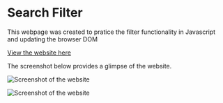 # Search Filter

This webpage was created to pratice the
filter functionality in Javascript and updating the browser DOM

[View the website here](https://mini-website-projects.netlify.app/search-filter)

The screenshot below provides a glimpse of the website.

![Screenshot of the website](./images/website-screnshot-1.png)

![Screenshot of the website](./images/website-screnshot-2.png)
